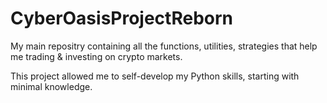 # CyberOasisProjectReborn
My main repositry containing all the functions, utilities, strategies that help me trading & investing on crypto markets.

This project allowed me to self-develop my Python skills, starting with minimal knowledge.
